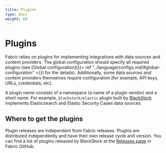 ```yaml
---
title: Plugins
type: docs
weight: 60
---
```


# Plugins

Fabric relies on plugins for implementing integrations with data sources and content providers. The global configuration should specify all required plugins (see [Global configuration]({{< ref "../language/configs.md/#global-configuration" >}}) for the details). Additionally, some data sources and content providers themselves require configuration (for example, API keys, URLs, credentials, etc).

A plugin name consists of a namespace (a name of a plugin vendor) and a short name. For example, `blackstork/elastic` plugin built by [BlackStork](https://blackstork.io) implements Elasticsearch and Elastic Security Cases data sources.

## Where to get the plugins

Plugin releases are independent from Fabric releases. Plugins are distributed independently and have their own release cycle and version.
You can find a list of plugins released by BlackStork at the [Releases page](https://github.com/blackstork-io/fabric/releases) in Fabric GitHub.
